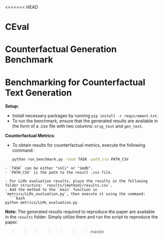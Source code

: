 <<<<<<< HEAD
# CEval
Counterfactual Generation Benchmark
=======
# Benchmarking for Counterfactual Text Generation

**Setup:**
- Install necessary packages by running `pip install -r requirement.txt`.
- To run the benchmark, ensure that the generated results are available in the form of a .csv file with two columns: `orig_text` and `gen_text`.

**Counterfactual Metrics:**
- To obtain results for counterfactual metrics, execute the following command:
  ```bash
  python run_benchmark.py -task TASK -path_csv PATH_CSV
```
- `TASK` can be either "snli" or "imdb".
- `PATH_CSV` is the path to the result .csv file.

- For LLMs evaluation results, place the results in the following folder structure: `results/{method}/results.csv`.
- Add the method to the `main` function in `metrics/LLMs_evaluation.py`, then execute it using the command:
  ```bash
python metrics/LLMs_evaluation.py
```

**Note:** The generated results required to reproduce the paper are available in the `results` folder. Simply utilize them and run the script to reproduce the paper.
>>>>>>> master
